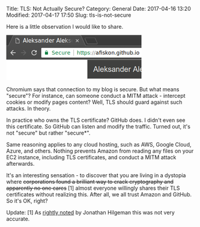 Title: TLS: Not Actually Secure?
Category: General
Date: 2017-04-16 13:20
Modified: 2017-04-17 17:50
Slug: tls-is-not-secure

Here is a little observation I would like to share.

![Chromium says that TLS is secure](/static/2017/tls-github-pages.png)

Chromium says that connection to my blog is secure. But what means "secure"?
For instance, can someone conduct a MITM attack - intercept cookies or
modify pages content? Well, TLS should guard against such attacks. In theory.

In practice who owns the TLS certificate? GitHub does. I didn't even see this
certificate. So GitHub can listen and modify the traffic. Turned out, it's
not "secure" but rather "secure\*".

Same reasoning applies to any cloud hosting, such as AWS, Google Cloud, Azure,
and others. Nothing prevents Amazon from reading any files on your EC2
instance, including TLS certificates, and conduct a MITM attack afterwards.

It's an interesting sensation - to discover that you are living in a dystopia
where <del>corporations found a brilliant way to crack cryptography and</del>
<del>apparently no one cares</del> [1] almost everyone willingly shares their
TLS certificates without realizing this. After all, we all trust Amazon and
GitHub. So it's OK, right?

Update: [1] As [rightly noted][u1] by Jonathan Hilgeman this was not very accurate.

[u1]: https://afiskon.github.io/tls-is-not-secure.html#comment-3259876904
